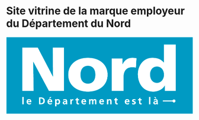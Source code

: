 # Site vitrine de la marque employeur du Département du Nord

![alt text](https://github.com/LJ59/lamarque/blob/master/img/Logo-Nord.png "Logo du Département du Nord")
